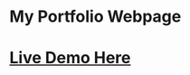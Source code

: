 # My Portfolio Webpage

# [Live Demo Here](https://github.com/dennyshow/my-portfolio-webpage/blob/main/index.html)